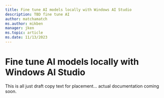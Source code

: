 ```yaml
---
title: Fine tune AI models locally with Windows AI Studio
description: TBD fine tune AI
author: matchamatch 
ms.author: mikben
manager: jken
ms.topic: article
ms.date: 11/13/2023
---
```


# Fine tune AI models locally with Windows AI Studio

This is all just draft copy text for placement... actual documentation coming soon.